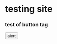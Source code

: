 <html>
<body>

<h1>testing site</h1>

<h3>test of button tag</h3>
<button type="button" onclick="alert('test of alert!')">alert</button>
 
</body>
</html>

